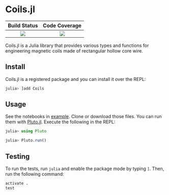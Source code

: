 # Coils.jl

| **Build Status**                          | **Code Coverage**               |
|:-----------------------------------------:|:-------------------------------:|
| [![][CI-img]][CI-url] | [![][codecov-img]][codecov-url] |

Coils.jl is a Julia library that provides various types and functions for engineering magnetic coils made of rectangular hollow core wire.

## Install

Coils.jl is a registered package and you can install it over the REPL:
```julia
julia> ]add Coils
```

## Usage
See the notebooks in [example](example/). Clone or download those files. You can run them with [Pluto.jl](https://github.com/fonsp/Pluto.jl). Execute the following in the REPL:
```julia
julia> using Pluto

julia> Pluto.run()
```

## Testing

To run the tests, run `julia` and enable the package mode by typing `]`.
Then, run the following command:
```julia
activate .
test
```

[CI-img]: https://github.com/rydyb/Coils.jl/actions/workflows/ci.yml/badge.svg
[CI-url]: https://github.com/rydyb/Coils.jl/actions/workflows/ci.yml

[codecov-img]:  https://codecov.io/gh/rydyb/Coils.jl/branch/main/graph/badge.svg?token=CNF55N4HDZ
[codecov-url]: https://codecov.io/gh/rydyb/Coils.jl
